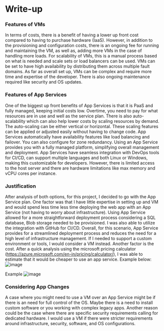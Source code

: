 # Write-up 

### Features of VMs
In terms of costs, there is a benefit of having a lower up front cost compared to having to purchase hardware (IaaS). 
However, in addition to the provisioning and configuration costs, there is an ongoing fee for running and maintaining the VM, as well as, adding more VMs in the case of handling more loads. For scalability of VMs, this is a manual process based on what is needed and scale sets or load balancers can be used. VMs can be set to have high availability by distributing them across multiple fault domains. As far as overall set up, VMs can be complex and require more time and expertise of the developer. There is also ongoing maintenance required like security and OS updates. 

### Features of App Services
One of the biggest up front benefits of App Services is that it is PaaS and fully managed, keeping initial costs low. Overtime, you need to pay for what resources are in use and well as the service plan. There is also auto-scalability which can also help lower costs by scaling resources by demand. The auto-scaling can be either vertical or horizontal. These scaling features can be applied or adjusted easily without having to change code. App Services automatically have availability features like load balancing and failover. You can also configure for zone redundancy. Using an App Service provides you with a fully managed platform, simplifying overall management and deployment. App Services have seamless integration with DevOps tools for CI/CD, can support multiple languages and both Linux or Windows, making this customizable for developers. However, there is limited access to the host server and there are hardware limitations like max memory and vCPU cores per instance.


### Justification
After analysis of both options, for this project, I decided to go with the App Service plan. One factor was that I have little expertise in setting up and VM and would spend less time less time deploying the web app with an App Service (not having to worry about infrastructure). Using App Service allowed for a more straightforward deployment process considering a SQL database, Blob storage needed to be provisioned. I was also able to utilize the integration with GitHub for CI/CD. Overall, for this scenario, App Service provides for a streamlined deployment process and reduces the need for a high level of infrastructure management. If I needed to support a custom environment or tools, I would consider a VM instead. Another factor is the cost. After a quick analysis using the microsoft pricing calculator (https://azure.microsoft.com/en-in/pricing/calculator/), I was able to estimate that it would be cheaper to use an app service. Example below: 
![image](https://github.com/user-attachments/assets/a3fc4cf5-4b1a-4c4a-a151-034c8d91f615)

Example
![image](https://github.com/user-attachments/assets/29a16214-60dd-49cf-a5f8-01517c48532b)


### Considering App Changes
A case where you might need to use a VM over an App Service might be if there is an need for full control of the OS. Maybe there is a need to install custom software or you working with complex legacy apps. Another reason could be the case where there are specific security requirements calling for dedicated hardware. I would use a VM if there were stricter requirements around infrastructure, security, software, and OS configurations.
